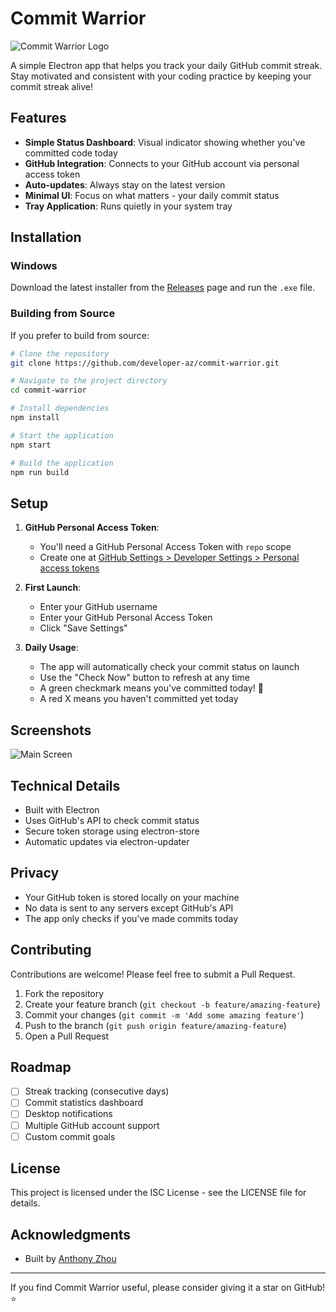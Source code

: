 # Commit Warrior

![Commit Warrior Logo](https://via.placeholder.com/150x150?text=CW)

A simple Electron app that helps you track your daily GitHub commit streak. Stay motivated and consistent with your coding practice by keeping your commit streak alive!

## Features

- **Simple Status Dashboard**: Visual indicator showing whether you've committed code today
- **GitHub Integration**: Connects to your GitHub account via personal access token
- **Auto-updates**: Always stay on the latest version
- **Minimal UI**: Focus on what matters - your daily commit status
- **Tray Application**: Runs quietly in your system tray

## Installation

### Windows
Download the latest installer from the [Releases](https://github.com/developer-az/commit-warrior/releases) page and run the `.exe` file.

### Building from Source
If you prefer to build from source:

```bash
# Clone the repository
git clone https://github.com/developer-az/commit-warrior.git

# Navigate to the project directory
cd commit-warrior

# Install dependencies
npm install

# Start the application
npm start

# Build the application
npm run build
```

## Setup

1. **GitHub Personal Access Token**:
   - You'll need a GitHub Personal Access Token with `repo` scope
   - Create one at [GitHub Settings > Developer Settings > Personal access tokens](https://github.com/settings/tokens)

2. **First Launch**:
   - Enter your GitHub username
   - Enter your GitHub Personal Access Token
   - Click "Save Settings"

3. **Daily Usage**:
   - The app will automatically check your commit status on launch
   - Use the "Check Now" button to refresh at any time
   - A green checkmark means you've committed today! 🎉
   - A red X means you haven't committed yet today

## Screenshots

![Main Screen](https://via.placeholder.com/400x300?text=Commit+Warrior+Screenshot)

## Technical Details

- Built with Electron
- Uses GitHub's API to check commit status
- Secure token storage using electron-store
- Automatic updates via electron-updater

## Privacy

- Your GitHub token is stored locally on your machine
- No data is sent to any servers except GitHub's API
- The app only checks if you've made commits today

## Contributing

Contributions are welcome! Please feel free to submit a Pull Request.

1. Fork the repository
2. Create your feature branch (`git checkout -b feature/amazing-feature`)
3. Commit your changes (`git commit -m 'Add some amazing feature'`)
4. Push to the branch (`git push origin feature/amazing-feature`)
5. Open a Pull Request

## Roadmap

- [ ] Streak tracking (consecutive days)
- [ ] Commit statistics dashboard
- [ ] Desktop notifications
- [ ] Multiple GitHub account support
- [ ] Custom commit goals

## License

This project is licensed under the ISC License - see the LICENSE file for details.

## Acknowledgments

- Built by [Anthony Zhou](https://github.com/developer-az)

---

If you find Commit Warrior useful, please consider giving it a star on GitHub! ⭐
